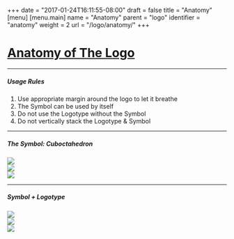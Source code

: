 +++
date = "2017-01-24T16:11:55-08:00"
draft = false
title = "Anatomy"
[menu]
  [menu.main]
    name = "Anatomy"
    parent = "logo"
    identifier = "anatomy"
    weight = 2
    url = "/logo/anatomy/"
+++

<div class="row text-left">
  <div class="col-xs-12">
    <div class="page-header">
      <a class="page-header--anchor" id="title"></a>
      <a href="#title">
        <h1>Anatomy of The Logo</h1>
      </a>
    </div>
  </div>
  <div class="col-xs-12">
    <hr class="dark" />
    <h5>Usage Rules</h5>
    <ol>
      <li>Use appropriate margin around the logo to let it breathe</li>
      <li>The Symbol can be used by itself</li>
      <li>Do not use the Logotype without the Symbol</li>
      <li>Do not vertically stack the Logotype & Symbol</li>
    </ol>
    <hr class="dark" />
  </div>
</div>

<div class="row">
  <div class="col-xs-12">
    <h5>The Symbol: Cuboctahedron</h5>
  </div>
  <div class="col-sm-4 longform">
    <img src="/img/anatomy/symbol-preview.svg" class="border" />
  </div>
  <div class="col-sm-4 longform">
    <img src="/img/anatomy/symbol-bounds.svg" class="border" />
  </div>
  <div class="col-sm-4 longform">
    <img src="/img/anatomy/symbol-rotation.svg" class="border" />
  </div>
</div>

<div class="row">
  <div class="col-xs-12">
    <hr class="dark" />
  </div>
</div>

<div class="row">
  <div class="col-xs-12">
    <h5>Symbol + Logotype</h5>
  </div>
  <div class="col-sm-4 longform">
    <img src="/img/anatomy/complete-preview.svg" class="border" />
  </div>
  <div class="col-sm-4 longform">
    <img src="/img/anatomy/complete-anatomy.svg" class="border" />
  </div>
  <div class="col-sm-4 longform">
    <img src="/img/anatomy/complete-breathingroom.svg" class="border" />
  </div>
</div>